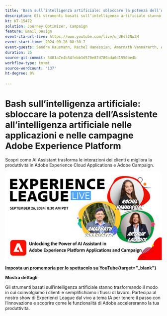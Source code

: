 ```yaml
---
title: 'Bash sull’intelligenza artificiale: sbloccare la potenza dell’Assistente all’intelligenza artificiale nelle applicazioni e nelle campagne Adobe Experience Platform'
description: Gli strumenti basati sull’intelligenza artificiale stanno trasformando il modo in cui coinvolgiamo i clienti e semplifichiamo i flussi di lavoro. Partecipa al nostro webinar live sugli Experienci League a tema IA per tenere il passo con l’innovazione e scoprire come le funzionalità di Adobe accelereranno la tua produttività. 
kt: KT-15472
solution: Journey Optimizer, Campaign
feature: Email Design
event-cta-url-live: https://www.youtube.com/live/u_UEsl2Nw3M
event-start-time: 2024-09-26 08:30-7
event-guests: Sandra Hausmann, Rachel Hanessian, Amarnath Vannararth, Arthur Lacroix
duration: 25
source-git-commit: 3481a7e4b34febb1d570e87d789ada6d1550be4b
workflow-type: tm+mt
source-wordcount: '137'
ht-degree: 0%

---
```


# Bash sull’intelligenza artificiale: sbloccare la potenza dell’Assistente all’intelligenza artificiale nelle applicazioni e nelle campagne Adobe Experience Platform

Scopri come AI Assistant trasforma le interazioni dei clienti e migliora la produttività in Adobe Experience Cloud Applications e Adobe Campaign. 

[![ExL LIVE 26 settembre 2024](/help/experience-league-live/episodes/assets/WebBanner-09-26-2024.png)](https://www.youtube.com/watch?v=J48CNmcV7wc)

**[Imposta un promemoria per lo spettacolo su YouTube](https://www.youtube.com/watch?v=J48CNmcV7wc){target="_blank"}**

**Mostra dettagli**:

Gli strumenti basati sull’intelligenza artificiale stanno trasformando il modo in cui coinvolgiamo i clienti e semplifichiamo i flussi di lavoro. Partecipa al nostro show di Experienci League dal vivo a tema IA per tenere il passo con l’innovazione e scoprire come le funzionalità di Adobe accelereranno la tua produttività. 


